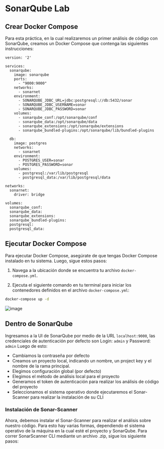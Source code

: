 # SonarQube Lab

## Crear Docker Compose

Para esta práctica, en la cual realizaremos un primer análisis de código con SonarQube, creamos un Docker Compose que contenga las siguientes instrucciones:

```
version: '2'

services:
  sonarqube:
    image: sonarqube
    ports:
      - "9000:9000"
    networks:
      - sonarnet
    environment:
      - SONARQUBE_JDBC_URL=jdbc:postgresql://db:5432/sonar
      - SONARQUBE_JDBC_USERNAME=sonar
      - SONARQUBE_JDBC_PASSWORD=sonar
    volumes:
      - sonarqube_conf:/opt/sonarqube/conf
      - sonarqube_data:/opt/sonarqube/data
      - sonarqube_extensions:/opt/sonarqube/extensions
      - sonarqube_bundled-plugins:/opt/sonarqube/lib/bundled-plugins

  db:
    image: postgres
    networks:
      - sonarnet
    environment:
      - POSTGRES_USER=sonar
      - POSTGRES_PASSWORD=sonar
    volumes:
      - postgresql:/var/lib/postgresql
      - postgresql_data:/var/lib/postgresql/data

networks:
  sonarnet:
    driver: bridge

volumes:
  sonarqube_conf:
  sonarqube_data:
  sonarqube_extensions:
  sonarqube_bundled-plugins:
  postgresql:
  postgresql_data:

```

## Ejecutar Docker Compose

Para ejecutar Docker Compose, asegúrate de que tengas Docker Compose instalado en tu sistema. Luego, sigue estos pasos:

1. Navega a la ubicación donde se encuentra tu archivo `docker-compose.yml`.

2. Ejecuta el siguiente comando en tu terminal para iniciar los contenedores definidos en el archivo `docker-compose.yml`:

```bash
docker-compose up -d
```
![image](https://github.com/santiagoarevalo/sonarqube-lab/assets/71450411/290a92ca-0b6c-4564-9444-86d956ff9221)

## Dentro de SonarQube
Ingresamos a la UI de SonarQube por medio de la URL `localhost:9000`, las credenciales de autenticación por defecto son Login: `admin` y Password: `admin`
Luego de esto:
- Cambiamos la contraseña por defecto
- Creamos un proyecto local, indicando un nombre, un project key y el nombre de la rama principal.
- Elegimos configuración global (por defecto)
- Elegimos el método de análisis local para el proyecto
- Generamos el token de autenticación para realizar los análisis de código del proyecto
- Seleccionamos el sistema operativo donde ejecutaremos el Sonar-Scanner para realizar la instalación de su CLI

### Instalación de Sonar-Scanner
Ahora, debemos instalar el Sonar-Scanner para realizar el análisis sobre nuestro código. Para esto hay varias formas, dependiendo el sistema operativo de la máquina en la cual esté el proyecto y SonarQube.
Para correr SonarScanner CLI mediante un archivo .zip, sigue los siguiente pasos:







